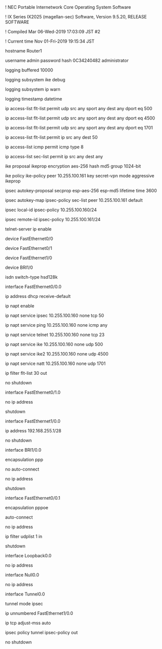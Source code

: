 ! NEC Portable Internetwork Core Operating System Software

! IX Series IX2025 (magellan-sec) Software, Version 9.5.20, RELEASE SOFTWARE

! Compiled Mar 06-Wed-2019 17:03:09 JST #2

! Current time Nov 01-Fri-2019 19:15:34 JST

hostname Router1



username admin password hash 0C34240482 administrator



logging buffered 10000

logging subsystem ike debug

logging subsystem ip warn

logging timestamp datetime



ip access-list flt-list permit udp src any sport any dest any dport eq 500

ip access-list flt-list permit udp src any sport any dest any dport eq 4500

ip access-list flt-list permit udp src any sport any dest any dport eq 1701

ip access-list flt-list permit ip src any dest 50

ip access-list icmp permit icmp type 8

ip access-list sec-list permit ip src any dest any



ike proposal ikeprop encryption aes-256 hash md5 group 1024-bit

ike policy ike-policy peer 10.255.100.161 key secret-vpn mode aggressive ikeprop



ipsec autokey-proposal secprop esp-aes-256 esp-md5 lifetime time 3600

ipsec autokey-map ipsec-policy sec-list peer 10.255.100.161 default

ipsec local-id ipsec-policy 10.255.100.160/24

ipsec remote-id ipsec-policy 10.255.100.161/24



telnet-server ip enable



device FastEthernet0/0

device FastEthernet0/1

device FastEthernet1/0

device BRI1/0

  isdn switch-type hsd128k



interface FastEthernet0/0.0

  ip address dhcp receive-default

  ip napt enable

  ip napt service ipsec 10.255.100.160 none tcp 50

  ip napt service ping 10.255.100.160 none icmp any

  ip napt service telnet 10.255.100.160 none tcp 23

  ip napt service ike 10.255.100.160 none udp 500

  ip napt service ike2 10.255.100.160 none udp 4500

  ip napt service natt 10.255.100.160 none udp 1701

  ip filter flt-list 30 out

  no shutdown



interface FastEthernet0/1.0

  no ip address

  shutdown



interface FastEthernet1/0.0

  ip address 192.168.255.1/28

  no shutdown



interface BRI1/0.0

  encapsulation ppp

  no auto-connect

  no ip address

  shutdown



interface FastEthernet0/0.1

  encapsulation pppoe

  auto-connect

  no ip address

  ip filter udplist 1 in

  shutdown



interface Loopback0.0

  no ip address

interface Null0.0

  no ip address



interface Tunnel0.0

  tunnel mode ipsec

  ip unnumbered FastEthernet1/0.0

  ip tcp adjust-mss auto

  ipsec policy tunnel ipsec-policy out

  no shutdown